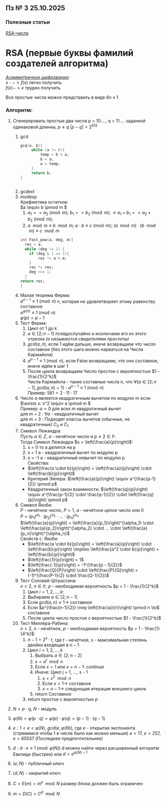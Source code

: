 ## Пз № 3 25.10.2025

### Полезные статьи

[RSA-числа](https://ru.wikipedia.org/wiki/RSA-числа)

# RSA (первые буквы фамилий создателей алгоритма)

<u>*_Асимметричное шифрование_*</u>:\
$x: -> f(x)$ легко получить \
$f(x) -> x$ трудно получить

Все простые числа можно представить в виде $6n \pm 1$

### Алгоритм:

1) Сгенерировать простые два числа p = 10...., q = 11.... заданной одинаковой длинны, $p \neq q$ $|p - q| > 2^512$
    1) gcd
       ```C++
       gcq(a, b){
            while (a != 0){
                temp = b % a;
                b = a;
                a = temp;
            }
            return b;
       }
           
       ```
    2) gcdext
    3) modexp\
       Арифметика остатков:\
       $a \equiv b \pmod m $ 
        1) $a_1 == a_2 \pmod m$; $b_1 == b_2 \pmod m$; -> $a_1 + b_1 == a_2 + b_2 \pmod m$;
        2) $a \mod m \equiv b \mod m$; $a \cdot b \equiv c \pmod m$; $(a \mod m) \cdot (b \mod m) \equiv c \mod m$
       ```c++
       int Fast_pow(a, deg, m){
         res = a;
         while (deg != 1) {
           if (deg & 1 == 1){
               res *= a % m;
           }
           res *= res;
           deg >>= 1;
         }
       return res;
       }
       ```
    4) Малая теорема Ферма: \
       $a^{n-1} \equiv 1 \pmod n$ n, которая не удовлетворяет этому равенству составное\
       $a^{\varphi(n)} \equiv 1 \pmod n$\
       $\varphi(p) = p - 1$
    5) Тест Ферма:
        1) Цикл от 1 до k
        2) $a \in [2; n -1]$ псевдослучайно и исключаем его из этого отрезка _(a называются свидетелями простоты)_
        3) $gcd(a, n)$, если 1 идём дальше, иначе возвращаем что число составное (без этого шага можно нарваться на
           Числа Кармайкла)
        4) $a^{n-1} \equiv 1 \pmod n$, если False возвращаем, что оно составное, иначе идём в шаг 1
        5) После цикла возвращаем Число простое с вероятностью $1 - \frac{1}{2^k}$\
           Числа Кармайкла - такие составные числа n,
           что $\forall (a \in [2; n -1], gcd(a, n) = 1) : a^{n-1} \equiv 1 \pmod n$\
           Пример: $561 = 2 \cdot 11 \cdot 17$
    6) Число $а$ является квадратичным вычетом по модулю m если $\exists x: x^2 \equiv a \pmod m $\
       Пример: $a = 0$ для всех $m$ квадратичный вычет\
       для m = 2 : $\forall a$ - квадратичный вычет\
       для m = 3 : Подходят классы вычетов (обычные, не квадратичные) $C_0$ и $C_1$
    7) Символ Лежандра: \
       Пусть $a \in Z$, $a$ - нечётное число и $p \neq 2 \in \mathbb{P}$.\
       Тогда Символ Лежандра $s = \left(\frac{a}{p}\right)$:
        1) s = 0 то a делится на p
        2) s = 1 a - квадратичный вычет по модулю p
        3) s = -1 a - квадратичный невычет по модулю p \
           Свойства:
        - $\left(\frac{a \cdot b}{p}\right) = \left(\frac{a}{p}\right) \cdot \left(\frac{b}{p}\right)$
        - Критерий Эйлера: $\left(\frac{a}{p}\right) \equiv a^{\frac{p-1}{2}} \pmod p$
        - Квадратичный закон
          взаимности: $\left(\frac{q}{p}\right) \equiv a^{\frac{p-1}{2} \cdot \frac{q-1}{2}} \cdot \left(\frac{q}{p}\right) \pmod p$
    8) Символ Якоби: \
       $P$ - нечётное число, $P > 1$, $a$ - нечётное целое число или 0\
       $P = (p_1)^{\alpha_1} \cdot (p_2)^{\alpha_2} \cdot ... \cdot (p_n)^{\alpha_n}$\
       $\left(\frac{a}{p}\right) = \left(\frac{a}{p_1}\right)^{\alpha_1} \cdot \left(\frac{a}{p_2}\right)^{\alpha_2} \cdot ... \cdot \left(\frac{a}{p_n}\right)^{\alpha_n}$\
       Свойств с. Якоби:
        - $\left(\frac{a \cdot b}{p}\right) = \left(\frac{a}{p}\right) \cdot \left(\frac{b}{p}\right) \implies \left(\frac{a^2 \cdot b}{p}\right) = \left(\frac{b}{p}\right)$
        - $\left(\frac{1}{p}\right) = 1$
        - $\left(\frac{-1}{p}\right) = -1^{\frac{p - 1}{2}}$
        - $\left(\frac{Q}{P}\right) \cdot \left(\frac{P}{Q}\right) = (-1)^{\frac{P-1}{2} \cdot \frac{Q-1}{2}}$
    9) Тест Соловей-Штрассена: \
       $n > 2$, $n \in \mathbb{P}$, $p$ - необходимая вероятность $p = 1 - \frac{1}{2^k}$
        1) Цикл $i = 1, 2, ..., k$:
        2) Выбираем $a \in [2; n-1]$
        3) Если $gcd(a, n) \neq 1 \to$ составное
        4) Если $a^{\frac{n-1}{2}} \neq \left(\frac{a}{n}\right) \pmod n \to$ составное
        5) После цикла число простое с вероятностью $1 - \frac{1}{2^k}$
    10) Тест Миллера-Рабина: \
        $n > 2$, $n$ - нечётное, $p$ - необходимая вероятность $p = 1 - \frac{1}{4^k}$:
        1) $n-1=2^s \cdot t$, где $t$ - нечётное, $s$ - максимальная степень двойки входящая в $n-1$
        2) Цикл $i = 1, 2, ..., k$
            1) Выбрать $a \in [2; n-2]$
            2) $x = a^t \mod n$
            3) Если $x = 1$ или $x = n - 1$: continue
            4) Иначе: Цикл j = 1, ..., s - 1
                1) $x = x^2 \mod n$
                2) Если $x = 1 \to$ составное
                3) $x = n - 1 \to$ следующая итерация внешнего цикла
            5) return Составное
        3) return простое с вероятностью $p$

2) $N = p \cdot q$, $N$ - модуль
3) $\varphi(N) = \varphi(p \cdot q) = \varphi(p) \cdot \varphi(q) = (p - 1) \cdot (q - 1)$
4) $e: 1 < e < \varphi(N)$, $gcd(e, \varphi(N))$, где $e$ - открытая экспонента (стремимся чтобы $1$ в числе было как можно
   меньше) $e = 17$, $e = 257$, $e = 65537$ (Последнее предпочтительнее)
5) $d: d \cdot e \equiv 1 \pmod{\varphi(N)}$ d можно найти через расширенный алгоритм Евклида (быстрее) или $d = e^{\varphi(N) - 1}$
6) $(e, N)$ - публичный ключ
7) $(d, N)$  - закрытий ключ
8) $C = E(m) = m^e \mod N$ размер блока должен быть ограничен
9) $m = D(C) = C^d \mod N$